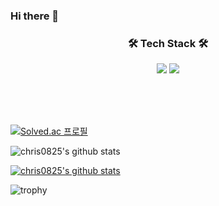 ### Hi there 👋

<h3 align="center">🛠 Tech Stack 🛠</h3>
<p align="center">
  <img src="https://img.shields.io/badge/JAVA-007396?style=for-the-badge&logo=java&logoColor=white">
  <img src="https://img.shields.io/badge/Python-3776AB?style=for-the-badge&logo=Python&logoColor=white">
</p>
<br/><br/><br/>

[![Solved.ac
프로필](http://mazassumnida.wtf/api/v2/generate_badge?boj=chris0825)](https://solved.ac/chris0825)

![chris0825's github stats](https://github-readme-stats.vercel.app/api?username=chris0825&show_icons=true)

[![chris0825's github stats](https://github-readme-stats.vercel.app/api/top-langs/?username=chris0825&show_icons=true&hide_border=true&title_color=004386&icon_color=004386&layout=compact)](https://github.com/chris0825)

![trophy](https://github-profile-trophy.vercel.app/?username=chris0825)

<!--
**chris0825/chris0825** is a ✨ _special_ ✨ repository because its `README.md` (this file) appears on your GitHub profile.

Here are some ideas to get you started:

- 🔭 I’m currently working on ...
- 🌱 I’m currently learning ...
- 👯 I’m looking to collaborate on ...
- 🤔 I’m looking for help with ...
- 💬 Ask me about ...
- 📫 How to reach me: ...
- 😄 Pronouns: ...
- ⚡ Fun fact: ...
-->


